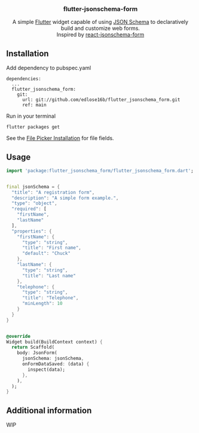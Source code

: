 <p align="center">

  <h3 align="center">flutter-jsonschema-form</h3>

  <p align="center">
    A simple <a href="https://flutter.dev/">Flutter</a> widget capable of using <a href="http://json-schema.org/">JSON Schema</a> to declaratively build and customize web forms.
    <br />
    Inspired by <a href="https://github.com/rjsf-team/react-jsonschema-form">react-jsonschema-form</a>
    <br />    
</p>

## Installation

Add dependency to pubspec.yaml

```
dependencies:
  ...
  flutter_jsonschema_form:
    git:
      url: git://github.com/edlose16b/flutter_jsonschema_form.git
      ref: main
```

Run in your terminal

```
flutter packages get
```

See the [File Picker Installation](https://github.com/miguelpruivo/plugins_flutter_file_picker) for file fields.

## Usage

```dart
import 'package:flutter_jsonschema_form/flutter_jsonschema_form.dart';


final jsonSchema = {
  "title": "A registration form",
  "description": "A simple form example.",
  "type": "object",
  "required": [
    "firstName",
    "lastName"
  ],
  "properties": {
    "firstName": {
      "type": "string",
      "title": "First name",
      "default": "Chuck"
    },
    "lastName": {
      "type": "string",
      "title": "Last name"
    },
    "telephone": {
      "type": "string",
      "title": "Telephone",
      "minLength": 10
    }
  }
}


@override
Widget build(BuildContext context) {
  return Scaffold(
    body: JsonForm(
      jsonSchema: jsonSchema,
      onFormDataSaved: (data) {
        inspect(data);
      },
    ),
  );
}
```

## Additional information
WIP
